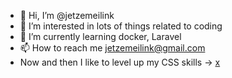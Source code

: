 - 👋 Hi, I’m @jetzemeilink
- 👀 I’m interested in lots of things related to coding
- 🌱 I’m currently learning docker, Laravel
- 📫 How to reach me jetzemeilink@gmail.com
- Now and then I like to level up my CSS skills -> [x](https://codepen.io/Djeeuutoane)

<!---
jetzemeilink/jetzemeilink is a ✨ special ✨ repository because its `README.md` (this file) appears on your GitHub profile.
You can click the Preview link to take a look at your changes.
--->
